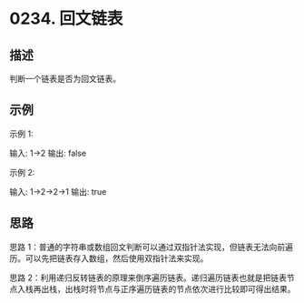 # 0234. 回文链表

## 描述

判断一个链表是否为回文链表。

## 示例

示例 1:

输入: 1->2
输出: false

示例 2:

输入: 1->2->2->1
输出: true

## 思路

思路 1：普通的字符串或数组回文判断可以通过双指针法实现，但链表无法向前遍历。可以先把链表存入数组，然后使用双指针法来实现。

思路 2：利用递归反转链表的原理来倒序遍历链表。递归遍历链表也就是把链表节点入栈再出栈，出栈时将节点与正序遍历链表的节点依次进行比较即可得出结果。